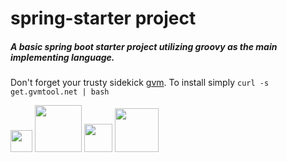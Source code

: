 spring-starter project
==============
##### A basic spring boot starter project utilizing groovy as the main implementing language.

Don't forget your trusty sidekick <a href="http://gvmtool.net">gvm</a>. To install simply <code>curl -s get.gvmtool.net | bash</code>


<img src="http://www.inqool.cz/images/spring-logo.png" width="35"/> 
<img src="http://groovy.codehaus.org/images/groovy-logo-medium.png" width="75"/> 
<img src="http://www.douglaspasqua.com/wp-content/uploads/2014/01/java.png" width="45"/> 
<img src="http://www.flucorrex.ch/images/yaml-logo.jpg" width="70"/>
